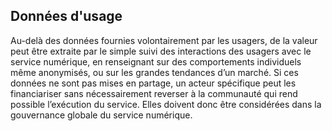 ## Données d'usage

Au-delà des données fournies volontairement par les usagers, de la valeur peut être extraite par le simple suivi des interactions des usagers avec le service numérique, en renseignant sur des comportements individuels même anonymisés, ou sur les grandes tendances d’un marché. Si ces données ne sont pas mises en partage, un acteur spécifique peut les financiariser sans nécessairement reverser à la communauté qui rend possible l’exécution du service. Elles doivent donc être considérées dans la gouvernance globale du service numérique.
